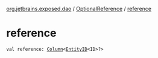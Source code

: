 [org.jetbrains.exposed.dao](../index.md) / [OptionalReference](index.md) / [reference](.)

# reference

`val reference: `[`Column`](../../org.jetbrains.exposed.sql/-column/index.md)`<`[`EntityID`](../-entity-i-d/index.md)`<ID>?>`